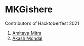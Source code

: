 # MKGishere
Contributors of Hacktoberfest 2021
1. [Amitava Mitra](https://github.com/Amitava123)
2. [Akash Mondal](https://github.com/Akash98Sky)
